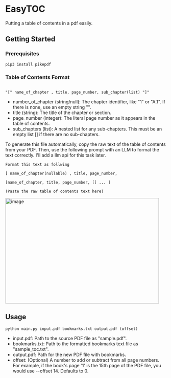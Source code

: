 <a id="readme-top"></a>


<!-- ABOUT THE PROJECT -->
# EasyTOC
Putting a table of contents in a pdf easily.

<!-- GETTING STARTED -->
## Getting Started

### Prerequisites

```
pip3 install pikepdf
```

### Table of Contents Format
```

"[" name_of_chapter , title, page_number, sub_chapter(list) "]"

```
* number_of_chapter (string/null): The chapter identifier, like "1" or "A.1". If there is none, use an empty string "".
* title (string): The title of the chapter or section.
* page_number (integer): The literal page number as it appears in the table of contents.
* sub_chapters (list): A nested list for any sub-chapters. This must be an empty list [] if there are no sub-chapters. 

To generate this file automatically, copy the raw text of the table of contents from your PDF. Then, use the following prompt with an LLM to format the text correctly. I'll add a llm api for this task later.
```
Format this text as follwing

[ name_of_chapter(nullable) , title, page_number,

[name_of_chapter, title, page_number, [] ... ]

(Paste the raw table of contents text here)
```

<img width="481" height="330" alt="image" src="https://github.com/user-attachments/assets/da0d6e9d-cf85-4da7-9f1e-f1a6a33cd3d5" />


<!-- USAGE EXAMPLES -->
## Usage

```
python main.py input.pdf bookmarks.txt output.pdf (offset)
```
* input.pdf: Path to the source PDF file as "sample.pdf".
* bookmarks.txt: Path to the formatted bookmarks text file as "sample_toc.txt".
* output.pdf: Path for the new PDF file with bookmarks.
* offset: (Optional) A number to add or subtract from all page numbers. For example, if the book's page '1' is the 15th page of the PDF file, you would use --offset 14. Defaults to 0.
